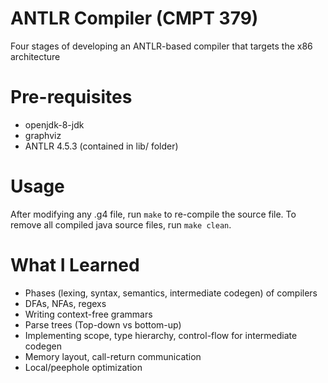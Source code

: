 # ANTLR Compiler (CMPT 379)

Four stages of developing an ANTLR-based compiler that targets the x86 architecture

# Pre-requisites

* openjdk-8-jdk
* graphviz
* ANTLR 4.5.3 (contained in lib/ folder)

# Usage

After modifying any .g4 file, run `make` to re-compile the source file. To remove all compiled java source files, run `make clean`.

# What I Learned

* Phases (lexing, syntax, semantics, intermediate codegen) of compilers
* DFAs, NFAs, regexs
* Writing context-free grammars
* Parse trees (Top-down vs bottom-up)
* Implementing scope, type hierarchy, control-flow for intermediate codegen
* Memory layout, call-return communication
* Local/peephole optimization